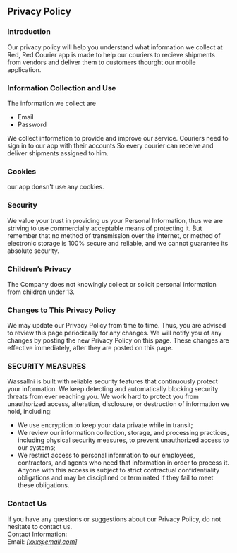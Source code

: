 Privacy Policy  
----------------

### Introduction  
Our privacy policy will help you understand what information we collect at Red, Red Courier app is made to help our couriers to recieve shipments from vendors and deliver them to customers thourght our mobile application.
### Information Collection and Use  
The information we collect are
* Email
* Password

We collect information to provide and improve our service. Couriers need to sign in to our app with their accounts So every courier can receive and deliver shipments  assigned to him.

### Cookies  
our app doesn't use any cookies.  

### Security  
We value your trust in providing us your Personal Information, thus we are striving to use commercially acceptable means of protecting it. But remember that no method of transmission over  the internet, or method of electronic storage is 100% secure and reliable, and we cannot guarantee its absolute security.  

### Children’s Privacy  
The Company does not knowingly collect or solicit personal information from children  under 13. 

### Changes to This Privacy Policy  
We may update our Privacy Policy from time to time. Thus, you are advised to review this page periodically for any changes. We will notify you of any changes by posting the new Privacy Policy on this page. These changes are effective immediately, after they are posted on this page.  

### SECURITY MEASURES
Wassallni is built with reliable security features that continuously protect your information. We keep detecting and automatically blocking security threats from ever reaching you.
We work hard to protect you from unauthorized access, alteration, disclosure, or destruction of information we hold, including:
* We use encryption to keep your data private while in transit;
* We review our information collection, storage, and processing practices, including physical security measures, to prevent unauthorized access to our systems;
* We restrict access to personal information to our employees, contractors, and agents who need that information in order to process it. Anyone with this access is subject to strict contractual confidentiality obligations and may be disciplined or terminated if they fail to meet these obligations.

### Contact Us  
If you have any questions or suggestions about our Privacy Policy, do not hesitate to contact us.  
Contact Information:  
Email: *[xxx@email.com]*  
